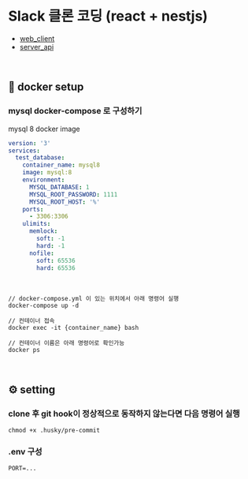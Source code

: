 # Slack 클론 코딩 (react + nestjs)

- [web_client](https://github.com/changyuyeo/slack_clone/tree/master/packages/web_client)
- [server_api](https://github.com/changyuyeo/slack_clone/tree/master/packages/server_api)

<br />

## 🐳 docker setup

### mysql docker-compose 로 구성하기

mysql 8 docker image

```yml
version: '3'
services:
  test_database:
    container_name: mysql8
    image: mysql:8
    environment:
      MYSQL_DATABASE: 1
      MYSQL_ROOT_PASSWORD: 1111
      MYSQL_ROOT_HOST: '%'
    ports:
      - 3306:3306
    ulimits:
      memlock:
        soft: -1
        hard: -1
      nofile:
        soft: 65536
        hard: 65536
```

<br />

```
// docker-compose.yml 이 있는 위치에서 아래 명령어 실행
docker-compose up -d

// 컨테이너 접속
docker exec -it {container_name} bash

// 컨테이너 이름은 아래 명령어로 확인가능
docker ps
```

<br />

## ⚙️ setting

### clone 후 git hook이 정상적으로 동작하지 않는다면 다음 명령어 실행

```
chmod +x .husky/pre-commit
```

### .env 구성

```
PORT=...
```
